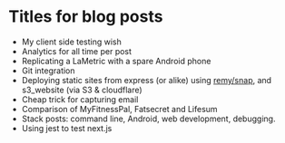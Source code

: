# Titles for blog posts

- My client side testing wish
- Analytics for all time per post
- Replicating a LaMetric with a spare Android phone
- Git integration
- Deploying static sites from express (or alike) using [remy/snap](https://github.com/remy/snap), and s3_website (via S3 & cloudflare)
- Cheap trick for capturing email
- Comparison of MyFitnessPal, Fatsecret and Lifesum
- Stack posts: command line, Android, web development, debugging.
- Using jest to test next.js
